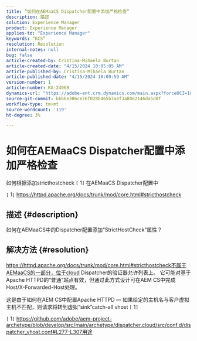 ```yaml
---
title: “如何在AEMaaCS Dispatcher配置中添加严格检查”
description: 描述
solution: Experience Manager
product: Experience Manager
applies-to: "Experience Manager"
keywords: “KCS”
resolution: Resolution
internal-notes: null
bug: false
article-created-by: Cristina-Mihaela Burtan
article-created-date: "4/15/2024 10:05:05 AM"
article-published-by: Cristina-Mihaela Burtan
article-published-date: "4/15/2024 10:09:59 AM"
version-number: 1
article-number: KA-24069
dynamics-url: "https://adobe-ent.crm.dynamics.com/main.aspx?forceUCI=1&pagetype=entityrecord&etn=knowledgearticle&id=ad4ae89d-0ffb-ee11-a1ff-6045bd006793"
source-git-commit: bbb6e306ce76f028b465b3aef3a80e2146da5d0f
workflow-type: tm+mt
source-wordcount: '119'
ht-degree: 3%

---
```


# 如何在AEMaaCS Dispatcher配置中添加严格检查


如何根据添加stricthostcheck `[` 1`]`  在AEMaaCS Dispatcher配置中

`[` 1`]`  https://httpd.apache.org/docs/trunk/mod/core.html#stricthostcheck

## 描述 {#description}


如何在AEMaaCS中的Dispatcher配置添加“StrictHostCheck”属性？


## 解决方法 {#resolution}


https://httpd.apache.org/docs/trunk/mod/core.html#stricthostcheck不属于AEMaaCS的一部分，位于cloud Dispatcher的验证器允许列表上。
它可能对基于Apache HTTPD的“普通”站点有效，但通过此方式设计可在AEM CS中完成Host/X-Forwarded-Host处理。

这是由于如何在AEM CS中配置Apache HTTPD — 如果给定的主机名与客户虚拟主机不匹配，则请求将转到虚拟“sink”catch-all vhost `[` 1`]`

`[` 1`]`  https://github.com/adobe/aem-project-archetype/blob/develop/src/main/archetype/dispatcher.cloud/src/conf.d/dispatcher_vhost.conf#L277-L307用途
